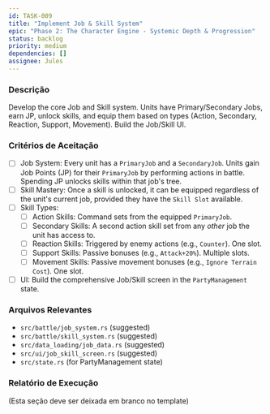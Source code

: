 ```yaml
---
id: TASK-009
title: "Implement Job & Skill System"
epic: "Phase 2: The Character Engine - Systemic Depth & Progression"
status: backlog
priority: medium
dependencies: []
assignee: Jules
---
```


### Descrição

Develop the core Job and Skill system. Units have Primary/Secondary Jobs, earn JP, unlock skills, and equip them based on types (Action, Secondary, Reaction, Support, Movement). Build the Job/Skill UI.

### Critérios de Aceitação

- [ ] Job System: Every unit has a `PrimaryJob` and a `SecondaryJob`. Units gain Job Points (JP) for their `PrimaryJob` by performing actions in battle. Spending JP unlocks skills within that job's tree.
- [ ] Skill Mastery: Once a skill is unlocked, it can be equipped regardless of the unit's current job, provided they have the `Skill Slot` available.
- [ ] Skill Types:
    - [ ] Action Skills: Command sets from the equipped `PrimaryJob`.
    - [ ] Secondary Skills: A second action skill set from any *other* job the unit has access to.
    - [ ] Reaction Skills: Triggered by enemy actions (e.g., `Counter`). One slot.
    - [ ] Support Skills: Passive bonuses (e.g., `Attack+20%`). Multiple slots.
    - [ ] Movement Skills: Passive movement bonuses (e.g., `Ignore Terrain Cost`). One slot.
- [ ] UI: Build the comprehensive Job/Skill screen in the `PartyManagement` state.

### Arquivos Relevantes

* `src/battle/job_system.rs` (suggested)
* `src/battle/skill_system.rs` (suggested)
* `src/data_loading/job_data.rs` (suggested)
* `src/ui/job_skill_screen.rs` (suggested)
* `src/state.rs` (for PartyManagement state)

### Relatório de Execução

(Esta seção deve ser deixada em branco no template)
